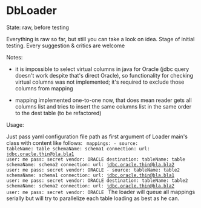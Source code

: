 # DbLoader

State: raw, before testing

Everything is raw so far, but still you can take a look on idea. Stage of initial testing.
Every suggestion & critics are welcome

Notes:
- it is impossible to select virtual columns in java for Oracle (jdbc query doesn't work despite that's direct Oracle), 
so functionality for checking virtual columns was not implemented; it's required to exclude those columns from mapping

- mapping implemented one-to-one now, that does mean reader gets all columns list and tries to insert the same columns list
in the same order to the dest table (to be refactored)

Usage:

Just pass yaml configuration file path as first argument of Loader main's class with content like follows:
<code>
mappings:
    -
        source:
            tableName: table
            schemaName: schema1
            connection:
                url: jdbc.oracle.thin@bla.bla1
                user: me
                pass: secret
                vendor: ORACLE
        destination:
            tableName: table
            schemaName: schema2
            connection:
                url: jdbc.oracle.thin@bla.bla2
                user: me
                pass: secret
                vendor: ORACLE
    -
        source:
            tableName: table2
            schemaName: schema1
            connection:
                url: jdbc.oracle.thin@bla.bla1
                user: me
                pass: secret
                vendor: ORACLE
        destination:
            tableName: table2
            schemaName: schema2
            connection:
                url: jdbc.oracle.thin@bla.bla2
                user: me
                pass: secret
                vendor: ORACLE
</code>
The loader will queue all mappings serially but will try to parallelize each table loading as best as he can.

